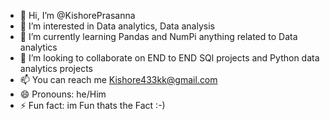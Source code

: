 - 👋 Hi, I’m @KishorePrasanna
- 👀 I’m interested in Data analytics, Data analysis
- 🌱 I’m currently learning Pandas and NumPi anything related to Data analytics
- 💞️ I’m looking to collaborate on END to END SQl projects and Python data analytics projects
- 📫 You can reach me Kishore433kk@gmail.com
- 😄 Pronouns: he/Him
- ⚡ Fun fact: im Fun thats the Fact :-)

<!---
KishorePrasanna/KishorePrasanna is a ✨ special ✨ repository because its `README.md` (this file) appears on your GitHub profile.
You can click the Preview link to take a look at your changes.
--->
